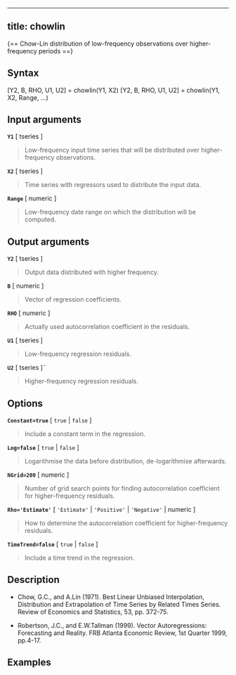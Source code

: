 
---
title: chowlin
---

{== Chow-Lin distribution of low-frequency observations over higher-frequency periods ==}


## Syntax 

[Y2, B, RHO, U1, U2] = chowlin(Y1, X2)
[Y2, B, RHO, U1, U2] = chowlin(Y1, X2, Range, ...)


## Input arguments 

__`Y1`__ [ tseries ]
>
> Low-frequency input time series that will be
> distributed over higher-frequency observations.
>

__`X2`__ [ tseries ]
>
> Time series with regressors used to distribute the
> input data.
>

__`Range`__ [ numeric ] 
>
> Low-frequency date range on which the
> distribution will be computed.
>

## Output arguments 

__`Y2`__ [ tseries ]
> 
> Output data distributed with higher frequency.
>

__`B`__ [ numeric ]
>
> Vector of regression coefficients.
>

__`RHO`__ [ numeric ]
>
> Actually used autocorrelation coefficient in the
> residuals.
>

__`U1`__ [ tseries ]
>
> Low-frequency regression residuals.
>

__`U2`__ [ tseries ]¨
>
> Higher-frequency regression residuals.
>

## Options 

__`Constant=true`__ [ `true` | `false` ]
>
> Include a constant term in the
> regression.
>

__`Log=false`__ [ `true` | `false` ]
> 
> Logarithmise the data before
> distribution, de-logarithmise afterwards.
>

__`NGrid=200`__ [ numeric ]
>
> Number of grid search points for finding
> autocorrelation coefficient for higher-frequency residuals.
>

__`Rho='Estimate'`__ [ `'Estimate'` | `'Positive'` | `'Negative'` | numeric ]
>
> How to determine the autocorrelation coefficient for higher-frequency
> residuals.
>

__`TimeTrend=false`__ [ `true` | `false` ]
>
> Include a time trend in the
> regression.
>

## Description 

* Chow, G.C., and A.Lin (1971). Best Linear Unbiased Interpolation, 
Distribution and Extrapolation of Time Series by Related Times Series.
Review of Economics and Statistics, 53, pp. 372-75.

* Robertson, J.C., and E.W.Tallman (1999). Vector Autoregressions:
Forecasting and Reality. FRB Atlanta Economic Review, 1st Quarter 1999, 
pp.4-17.

## Examples

```matlab
```


